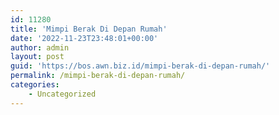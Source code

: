 ```yaml
---
id: 11280
title: 'Mimpi Berak Di Depan Rumah'
date: '2022-11-23T23:48:01+00:00'
author: admin
layout: post
guid: 'https://bos.awn.biz.id/mimpi-berak-di-depan-rumah/'
permalink: /mimpi-berak-di-depan-rumah/
categories:
    - Uncategorized
---
```



